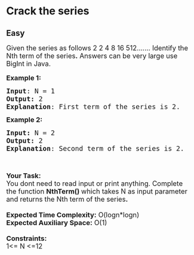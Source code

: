 # Crack the series
## Easy
<div class="problems_problem_content__Xm_eO"><p><span style="font-size:18px">Given the series as follows 2 2 4 8 16 512....... Identify the Nth term of the series<strong>.</strong> Answers can be very large use BigInt in Java.</span><br>
<br>
<span style="font-size:18px"><strong>Example 1:</strong></span></p>

<pre><span style="font-size:18px"><strong>Input</strong>: N = 1
<strong>Output:</strong>&nbsp;2&nbsp;
<strong>Explanation</strong>: First term of the series is 2.
</span></pre>

<p><span style="font-size:18px"><strong>Example 2:</strong></span></p>

<pre><span style="font-size:18px"><strong>Input: </strong>N = 2
<strong>Output:&nbsp;</strong>2
<strong>Explanation</strong>: Second term of the series is 2. 

</span></pre>

<p><br>
<span style="font-size:18px"><strong>Your Task:&nbsp;&nbsp;</strong><br>
You dont need to read input or print anything. Complete the function <strong>NthTerm()&nbsp;</strong>which takes N&nbsp;as input parameter and returns the Nth term of the series<strong>.</strong><br>
<br>
<strong>Expected Time Complexity:</strong> O(logn*logn)<br>
<strong>Expected Auxiliary Space:</strong> O(1)<br>
<br>
<strong>Constraints:</strong><br>
1&lt;= N&nbsp;&lt;=12</span></p>
</div>